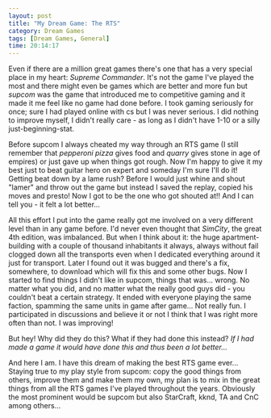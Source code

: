 ```yaml
---
layout: post
title: "My Dream Game: The RTS"
category: Dream Games
tags: [Dream Games, General]
time: 20:14:17
---
```

Even if there are a million great games there's one that has a very special place in my heart: *Supreme Commander*. It's not the game I've played the most and there might even be games which are better and more fun but *supcom* was the game that introduced me to competitive gaming and it made it me feel like no game had done before. I took gaming seriously for once; sure I had played online with cs but I was never serious. I did nothing to improve myself, I didn't really care - as long as I didn't have 1-10 or a silly just-beginning-stat. 

Before supcom I always cheated my way through an RTS game (I still remember that *pepperoni pizza* gives food and *quarry* gives stone in age of empires) or just gave up when things got rough. Now I'm happy to give it my best just to beat guitar hero on expert and someday I'm sure I'll do it! Getting beat down by a lame rush? Before I would just whine and shout "lamer" and throw out the game but instead I saved the replay, copied his moves and presto! Now I got to be the one who got shouted at!! And I can tell you - it felt a lot better...

All this effort I put into the game really got me involved on a very different level than in any game before. I'd never even thought that *SimCity*, the great 4th edition, was imbalanced. But when I think about it: the huge apartment-building with a couple of thousand inhabitants it always, always without fail clogged down all the transports even when I dedicated everything around it just for transport. Later I found out it was bugged and there's a fix, somewhere, to download which will fix this and some other bugs. Now I started to find things I didn't like in supcom, things that was... wrong. No matter what you did, and no matter what the really good guys did - you couldn't beat a certain strategy. It ended with everyone playing the same faction, spamming the same units in game after game... Not really fun. I participated in discussions and believe it or not I think that I was right more often than not. I was improving!

But hey! Why did they do this? What if they had done this instead? *If I had made a game it would have done this and thus been a lot better...*

And here I am. I have this dream of making the best RTS game ever... Staying true to my play style from supcom: copy the good things from others, improve them and make them my own, my plan is to mix in the great things from all the RTS games I've played throughout the years. Obviously the most prominent would be supcom but also StarCraft, kknd, TA and CnC among others...

